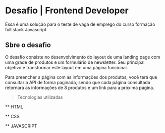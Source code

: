 # Desafio | Frontend Developer

Essa é uma solução para o teste de vaga de emprego do curso formação full stack Javascript.

## Sbre o desafio

O desafio consiste no desenvolvimento do layout de uma landing page com uma grade de produtos e um formulário de newsletter. Seu principal objetivo é transformar este layout em uma página funcional.

Para preencher a página com as informações dos produtos, você terá que consultar a API de forma paginada, sendo que cada página consultada retornará as informações de 8 produtos e um link para a próxima página.

> Tecnologias utilizadas

** HTML

** CSS

** JAVASCRIPT

